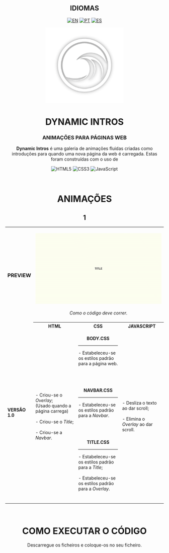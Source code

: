 <!-- LANGUAGES -->
<div align = "center">
  <h2>IDIOMAS</h2>
  
  [![EN](https://img.shields.io/badge/EN-white.svg)](https://github.com/HilFerr/DynamicIntros/blob/main/README.md) 
  [![PT](https://img.shields.io/badge/PT-white.svg)](https://github.com/HilFerr/DynamicIntros/blob/main/README-PT.md) 
  [![ES](https://img.shields.io/badge/ES-white.svg)](https://github.com/HilFerr/DynamicIntros/blob/main/README-ES.md)  
</div>

<!-- IMAGE -->
<div align = "center">
  <img src="img/logo.png" width="250px">
</div>

<!-- INTRO -->
<div align = "center">
  <h1>DYNAMIC INTROS</h1>
  <h3>ANIMAÇÕES PARA PÁGINAS WEB</h3>

<strong>Dynamic Intros</strong> é uma galeria de animações fluidas criadas como introduções para quando uma nova página da web é carregada.
  Estas foram construídas com o uso de

  ![HTML5](https://img.shields.io/badge/html-white.svg?style=for-the-badge&logo=html5&logoColor=0d1117)
  ![CSS3](https://img.shields.io/badge/css-white.svg?style=for-the-badge&logo=css3&logoColor=0d1117)
  ![JavaScript](https://img.shields.io/badge/JavaScript-white?style=for-the-badge&logo=javascript&logoColor=0d1117)
</div>

<br>

<!-- LOGS -->
<div align = "center">
  <!-- VERSIONS -->
  <h1>ANIMAÇÕES</h1>

<table>
  <h2>1</h2>
  
  <tr>
    <td><div align = "left"><h3>PREVIEW</h3></div></td>
    <td colspan="4" style="text-align: center;"><br><div align = "center"><img src="img/demonstration1.gif"><br><br><i>Como o código deve correr.<I><br><br></div></td>
  </tr>
      
  <tr>
    <td rowspan="2"><strong>VERSÃO 1.0</strong></td>
    <th style="text-align: center;"><strong>HTML</strong></th>
    <th style="text-align: center;"><strong>CSS</strong></th>
    <th style="text-align: center;"><strong>JAVASCRIPT</strong></th>
  </tr>
  
  <tr>
    <td width = "28.3%">
      <div style="vertical-align: top;">
        - Criou-se o <i>Overlay</i>; <br>
          (Usado quando a página carrega) <br><br>
        - Criou-se o <i>Title</i>; <br><br>
        - Criou-se a <i>Navbar</i>.
      </div>
    </td>
    <td width = "28.3%">
      <br>
      <div align = "center"><strong>BODY.CSS</strong></div>
      <hr>
        - Estabeleceu-se os estilos padrão para a página web. <br><br>
      <br><br>
      <br>
      <div align = "center"><strong>NAVBAR.CSS</strong></div>
      <hr>
        - Estabeleceu-se os estilos padrão para a <i>Navbar</i>. <br><br>
      <br><br>
      <br>
      <div align = "center"><strong>TITLE.CSS</strong></div>
      <hr>
        - Estabeleceu-se os estilos padrão para a <i>Title</i>; <br><br>
        - Estabeleceu-se os estilos padrão para a <i>Overlay</i>.
      <br><br>
      <br>
    <td width = "28.3%">
      - Desliza o texto ao dar scroll; <br><br>
      - Elimina o <i>Overlay</i> ao dar scroll.
    </td>
  </tr>
</table>
</div>

<br>
<div align = "center">
  <h1>COMO EXECUTAR O CÓDIGO</h1>

  Descarregue os ficheiros e coloque-os no seu ficheiro.
</div>
